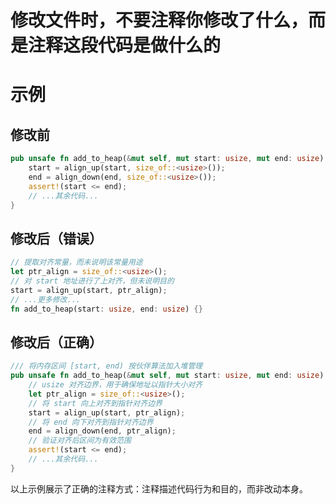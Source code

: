 # 修改文件时，不要注释你修改了什么，而是注释这段代码是做什么的

# 示例

## 修改前

```rust
pub unsafe fn add_to_heap(&mut self, mut start: usize, mut end: usize) {
    start = align_up(start, size_of::<usize>());
    end = align_down(end, size_of::<usize>());
    assert!(start <= end);
    // ...其余代码...
}
```

## 修改后（错误）

```rust
// 提取对齐常量，而未说明该常量用途
let ptr_align = size_of::<usize>();
// 对 start 地址进行了上对齐，但未说明目的
start = align_up(start, ptr_align);
// ...更多修改...
fn add_to_heap(start: usize, end: usize) {}
```

## 修改后（正确）

```rust
/// 将内存区间 [start, end) 按伙伴算法加入堆管理
pub unsafe fn add_to_heap(&mut self, mut start: usize, mut end: usize) {
    // usize 对齐边界，用于确保地址以指针大小对齐
    let ptr_align = size_of::<usize>();
    // 将 start 向上对齐到指针对齐边界
    start = align_up(start, ptr_align);
    // 将 end 向下对齐到指针对齐边界
    end = align_down(end, ptr_align);
    // 验证对齐后区间为有效范围
    assert!(start <= end);
    // ...其余代码...
}
```

以上示例展示了正确的注释方式：注释描述代码行为和目的，而非改动本身。
